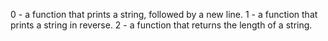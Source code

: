 0 - a function that prints a string, followed by a new line.
1 - a function that prints a string in reverse.
2 - a function that returns the length of a string.
